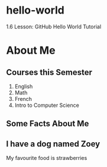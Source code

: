 # hello-world
1.6 Lesson: GitHub Hello World Tutorial 

# About Me 

## Courses this Semester 
1. English 
2. Math
3. French 
4. Intro to Computer Science 

## Some Facts About Me  
I have a dog named Zoey
---
My favourite food is strawberries 



